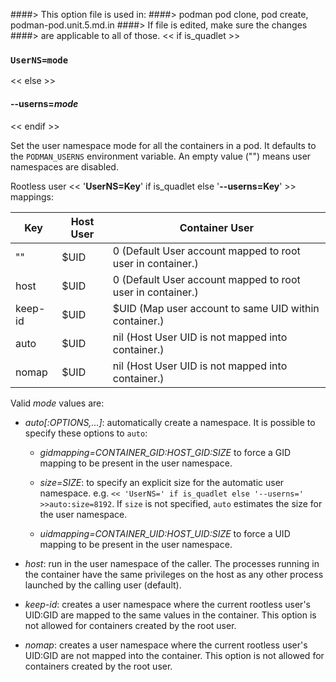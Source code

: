 ####> This option file is used in:
####>   podman pod clone, pod create, podman-pod.unit.5.md.in
####> If file is edited, make sure the changes
####> are applicable to all of those.
<< if is_quadlet >>
### `UserNS=mode`
<< else >>
#### **--userns**=*mode*
<< endif >>

Set the user namespace mode for all the containers in a pod. It defaults to the `PODMAN_USERNS` environment variable. An empty value ("") means user namespaces are disabled.

Rootless user << '**UserNS=Key**' if is_quadlet else '**--userns=Key**' >> mappings:

Key       | Host User |  Container User
----------|---------------|---------------------
""        |$UID           |0 (Default User account mapped to root user in container.)
host      |$UID           |0 (Default User account mapped to root user in container.)
keep-id   |$UID           |$UID (Map user account to same UID within container.)
auto      |$UID           | nil (Host User UID is not mapped into container.)
nomap     |$UID           | nil (Host User UID is not mapped into container.)

Valid _mode_ values are:

  - *auto[:*_OPTIONS,..._*]*: automatically create a namespace. It is possible to specify these options to `auto`:

    - *gidmapping=*_CONTAINER\_GID:HOST\_GID:SIZE_ to force a GID mapping to be present in the user namespace.

    - *size=*_SIZE_: to specify an explicit size for the automatic user namespace. e.g. `<< 'UserNS=' if is_quadlet else '--userns=' >>auto:size=8192`. If `size` is not specified, `auto` estimates the size for the user namespace.

    - *uidmapping=*_CONTAINER\_UID:HOST\_UID:SIZE_ to force a UID mapping to be present in the user namespace.

  - *host*: run in the user namespace of the caller. The processes running in the container have the same privileges on the host as any other process launched by the calling user (default).

  - *keep-id*: creates a user namespace where the current rootless user's UID:GID are mapped to the same values in the container. This option is not allowed for containers created by the root user.

  - *nomap*: creates a user namespace where the current rootless user's UID:GID are not mapped into the container. This option is not allowed for containers created by the root user.
